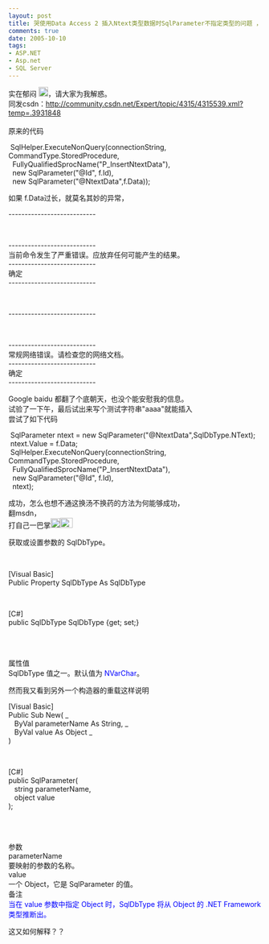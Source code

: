 ```yaml
---
layout: post
title: 哭使用Data Access 2 插入Ntext类型数据时SqlParameter不指定类型的问题 ， ，请为我解惑
comments: true
date: 2005-10-10
tags:
- ASP.NET
- Asp.net
- SQL Server
---
```


<p>实在郁闷 <img height="19" src="/images/hbz_images/0a603e93-b2ed-47bf-86c0-ebbf83a0f832.png3" width="19" border="0">，请大家为我解惑。<br />同发csdn：<a href="http://community.csdn.net/Expert/topic/4315/4315539.xml?temp=.3931848">http://community.csdn.net/Expert/topic/4315/4315539.xml?temp=.3931848</a><br /><br />原来的代码 <br /></p>
<p></p>
<div class="codeDiv"> SqlHelper.ExecuteNonQuery(connectionString, CommandType.StoredProcedure, <br />  FullyQualifiedSprocName("P_InsertNtextData"), <br />  new SqlParameter("@Id", f.Id),<br />  new SqlParameter("@NtextData",f.Data));<br />
</div>
<p>如果 f.Data过长，就莫名其妙的异常， <br /></p>
<p></p>
<div class="codeDiv">
<p>---------------------------</p>
<br /><p>---------------------------<br />当前命令发生了严重错误。应放弃任何可能产生的结果。<br />---------------------------<br />确定   <br />---------------------------</p>
<br /><p>---------------------------</p>
<br /><p>---------------------------<br />常规网络错误。请检查您的网络文档。<br />---------------------------<br />确定   <br />---------------------------<br /></p>
</div>
<p>Google baidu 都翻了个底朝天，也没个能安慰我的信息。<br />试验了一下午，最后试出来写个测试字符串"aaaa"就能插入<br />尝试了如下代码 <br /></p>
<p></p>
<div class="codeDiv"> SqlParameter ntext = new SqlParameter("@NtextData",SqlDbType.NText);<br /> ntext.Value = f.Data;<br /> SqlHelper.ExecuteNonQuery(connectionString, CommandType.StoredProcedure, <br />  FullyQualifiedSprocName("P_InsertNtextData"), <br />  new SqlParameter("@Id", f.Id),<br />  ntext);<br />
</div>
<p></p>
<p>成功，怎么也想不通这换汤不换药的方法为何能够成功，<br />翻msdn，<br />打自己一巴掌<img height="19" src="/images/hbz_images/0a603e93-b2ed-47bf-86c0-ebbf83a0f832.png4" width="19" border="0"><img height="20" src="/images/hbz_images/0a603e93-b2ed-47bf-86c0-ebbf83a0f832.png5" width="25" border="0"><br /></p>
<p></p>
<div class="codeDiv">获取或设置参数的 SqlDbType。 <br /><p></p>
<br /><p>[Visual Basic]<br />Public Property SqlDbType As SqlDbType</p>
<br /><p>[C#]<br />public SqlDbType SqlDbType {get; set;}</p>
<br /><p><br />属性值<br />SqlDbType 值之一。默认值为 <font color="#0000ff">NVarChar</font>。 </p>
</div>
<p></p>
<p>然而我又看到另外一个构造器的重载这样说明<br /></p>
<p></p>
<div class="codeDiv">[Visual Basic]<br />Public Sub New( _<br />   ByVal parameterName As String, _<br />   ByVal value As Object _<br />) <br /><p></p>
<br /><p>[C#]<br />public SqlParameter(<br />   string parameterName,<br />   object value<br />);</p>
<br /><p><br />参数<br />parameterName <br />要映射的参数的名称。 <br />value <br />一个 Object，它是 SqlParameter 的值。 <br />备注<br /><font color="#0000ff">当在 value 参数中指定 Object 时，SqlDbType 将从 Object 的 .NET Framework 类型推断出。</font></p>
</div>
<p></p>
<p>这又如何解释？？</p>				
